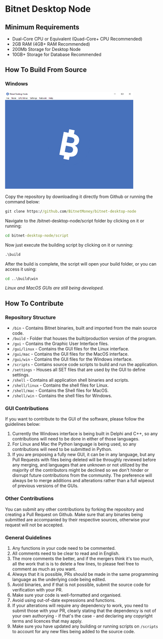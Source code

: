 # Bitnet Desktop Node

## Minimum Requirements

- Dual-Core CPU or Equivalent (Quad-Core+ CPU Recommended)
- 2GB RAM (4GB+ RAM Recommended)
- 200Mb Storage for Desktop Node
- 10GB+ Storage for Database Recommended

## How To Build From Source

### Windows

[<img alt="win64" width="420px" src="/img/desktop-node-win64.png" />](#)

Copy the repository by downloading it directly from Github or running the command below:

```cmd
git clone https://github.com/BitnetMoney/bitnet-desktop-node
```

Navigate to the /bitnet-desktop-node/script folder by clicking on it or running:

```cmd
cd bitnet-desktop-node/script
```

Now just execute the building script by clicking on it or running:

```cmd
.\build
```

After the build is complete, the script will open your build folder, or you can access it using:

```cmd
cd ..\build\win
```

*Linux and MacOS GUIs are still being developed.*

## How To Contribute

### Repository Structure

- `/bin` - Contains Bitnet binaries, built and imported from the main source code.
- `/build` - Folder that houses the built/production version of the program.
- `/gui` - Contains the Graphic User Interface files.
- `/gui/linux` - Contains the GUI files for the Linux interface.
- `/gui/mac` - Contains the GUI files for the MacOS interface.
- `/gui/win` - Contains the GUI files for the Windows interface.
- `/scripts` - Contains source code scripts to build and run the application.
- `/settings` - Houses all SET files that are used by the GUI to define settings.
- `/shell` - Contains all application shell binaries and scripts.
- `/shell/linux` - Contains the shell files for Linux.
- `/shell/mac` - Contains the Shell files for MacOS.
- `/shell/win` - Contains the shell files for Windows.

### GUI Contributions

If you want to contribute to the GUI of the software, please follow the guidelines below:

1. Currently the Windows interface is being built in Delphi and C++, so any contributions will need to be done in either of those languages.
2. For Linux and Mac the Python language is being used, so any contributions will need to be submitted in Python.
3. If you are proposing a fully new GUI, it can be in any language, but any Pull Requests with files being deleted will be throughly reviewed before any merging, and languages that are unknown or not utilized by the majority of the contributors might be declined so we don't hinder or disrrupt future contributions from the community. The preference will always be to merge additions and alterations rather than a full wipeout of previous versions of the GUIs.

### Other Contributions

You can submit any other contributions by forking the repository and creating a Pull Request on Github. Make sure that any binaries being submitted are accompanied by their respective sources, otherwise your request will not be accepted.

### General Guidelines

1. Any functions in your code need to be commented.
2. All comments need to be clear to read and in English.
3. The more comments the better, and if the mergers think it's too much, all the work that is is to delete a few lines, to please feel free to comment as much as you want.
4. Always that it is possible, PRs should be made in the same programming language as the underlying code being edited.
5. Avoid binaries, and if that is not possible, submit the source code for verification with your PR.
6. Make sure your code is well-formatted and organised.
7. Avoid using out-of-date expressions and functions.
8. If your alterations will require any dependency to work, you need to submit those with your PR, clearly stating that the dependency is not of your own authorying - if that's the case - and declaring any copyright terms and licences that may apply.
9. Make sure you have updated any building or running scripts on `/scripts` to account for any new files being added to the source code.
